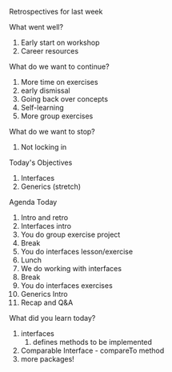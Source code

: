 Retrospectives for last week


What went well?

1. Early start on workshop
2. Career resources

What do we want to continue?

1. More time on exercises
2. early dismissal
3. Going back over concepts
4. Self-learning
5. More group exercises


What do we want to stop?

1. Not locking in


Today's Objectives

1. Interfaces
2. Generics (stretch)


Agenda Today

1. Intro and retro
2. Interfaces intro
3. You do group exercise project
4. Break
5. You do interfaces lesson/exercise
6. Lunch
7. We do working with interfaces
8. Break
9. You do interfaces exercises
10. Generics Intro
11. Recap and Q&A


What did you learn today?

1. interfaces
   1. defines methods to be implemented
2. Comparable Interface - compareTo method
3. more packages!